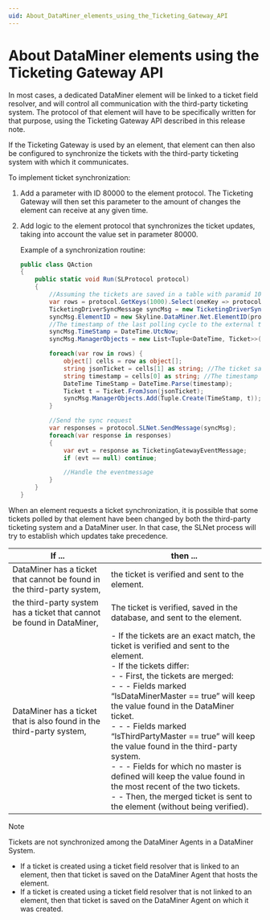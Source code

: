 ```yaml
---
uid: About_DataMiner_elements_using_the_Ticketing_Gateway_API
---
```


# About DataMiner elements using the Ticketing Gateway API

In most cases, a dedicated DataMiner element will be linked to a ticket field resolver, and will control all communication with the third-party ticketing system. The protocol of that element will have to be specifically written for that purpose, using the Ticketing Gateway API described in this release note.

If the Ticketing Gateway is used by an element, that element can then also be configured to synchronize the tickets with the third-party ticketing system with which it communicates.

To implement ticket synchronization:

1. Add a parameter with ID 80000 to the element protocol. The Ticketing Gateway will then set this parameter to the amount of changes the element can receive at any given time.

1. Add logic to the element protocol that synchronizes the ticket updates, taking into account the value set in parameter 80000.

   Example of a synchronization routine:

   ```cs
   public class QAction
   {
       public static void Run(SLProtocol protocol)
       {
           //Assuming the tickets are saved in a table with paramid 1000
           var rows = protocol.GetKeys(1000).Select(oneKey => protocol.GetRow(1000, oneKey));
           TicketingDriverSyncMessage syncMsg = new TicketingDriverSyncMessage();
           syncMsg.ElementID = new Skyline.DataMiner.Net.ElementID(protocol.DataMinerID, protocol.ElementID);
           //The timestamp of the last polling cycle to the external ticketing system.
           syncMsg.TimeStamp = DateTime.UtcNow;
           syncMsg.ManagerObjects = new List<Tuple<DateTime, Ticket>>();

           foreach(var row in rows) {
               object[] cells = row as object[];
               string jsonTicket = cells[1] as string; //The ticket saved as a json string (see: Ticket.ToJson())
               string timestamp = cells[0] as string; //The timestamp of when this ticket was added/changed
               DateTime TimeStamp = DateTime.Parse(timestamp);
               Ticket t = Ticket.FromJson(jsonTicket);
               syncMsg.ManagerObjects.Add(Tuple.Create(TimeStamp, t));
           }

           //Send the sync request
           var responses = protocol.SLNet.SendMessage(syncMsg);
           foreach(var response in responses)
           {
               var evt = response as TicketingGatewayEventMessage;
               if (evt == null) continue;

               //Handle the eventmessage
           }
       }
   }
   ```

When an element requests a ticket synchronization, it is possible that some tickets polled by that element have been changed by both the third-party ticketing system and a DataMiner user. In that case, the SLNet process will try to establish which updates take precedence.

| If ... | then ... |
|--|--|
| DataMiner has a ticket that cannot be found in the third-party system, | the ticket is verified and sent to the element. |
| the third-party system has a ticket that cannot be found in DataMiner, | The ticket is verified, saved in the database, and sent to the element.|
| DataMiner has a ticket that is also found in the third-party system, | \-  If the tickets are an exact match, the ticket is verified and sent to the element.<br> -  If the tickets differ:<br> -  - First, the tickets are merged:<br> -  - - Fields marked “IsDataMinerMaster == true” will keep the value found in the DataMiner ticket.<br> -  - - Fields marked “IsThirdPartyMaster == true” will keep the value found in the third-party system.<br> -  - - Fields for which no master is defined will keep the value found in the most recent of the two tickets.<br> -  - Then, the merged ticket is sent to the element (without being verified). |

> [!NOTE]
> Tickets are not synchronized among the DataMiner Agents in a DataMiner System.
>
> - If a ticket is created using a ticket field resolver that is linked to an element, then that ticket is saved on the DataMiner Agent that hosts the element.
> - If a ticket is created using a ticket field resolver that is not linked to an element, then that ticket is saved on the DataMiner Agent on which it was created.
